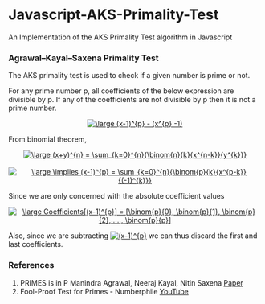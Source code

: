 # Javascript-AKS-Primality-Test
An Implementation of the AKS Primality Test algorithm in Javascript 

### Agrawal–Kayal–Saxena Primality Test
The AKS primality test is used to check if a given number is prime or not. 

For any prime number p, all coefficients of the below expression are divisible by p. If any of the coefficients are not divisible by p then it is not a prime number.

<center><a href="https://www.codecogs.com/eqnedit.php?latex=\large&space;(x-1)^{p}&space;-&space;(x^{p}&space;-1)" target="_blank"><img src="https://latex.codecogs.com/gif.latex?\large&space;(x-1)^{p}&space;-&space;(x^{p}&space;-1)" title="\large (x-1)^{p} - (x^{p} -1)" /></a></center>

From binomial theorem, 

<center><a href="https://www.codecogs.com/eqnedit.php?latex=\large&space;(x&plus;y)^{n}&space;=&space;\sum_{k=0}^{n}{\binom{n}{k}{x^{n-k}}{y^{k}}}" target="_blank"><img src="https://latex.codecogs.com/gif.latex?\large&space;(x&plus;y)^{n}&space;=&space;\sum_{k=0}^{n}{\binom{n}{k}{x^{n-k}}{y^{k}}}" title="\large (x+y)^{n} = \sum_{k=0}^{n}{\binom{n}{k}{x^{n-k}}{y^{k}}}" /></a></center>
<br>
<center><a href="https://www.codecogs.com/eqnedit.php?latex=\large&space;\implies&space;(x-1)^{p}&space;=&space;\sum_{k=0}^{n}{\binom{p}{k}{x^{p-k}}{(-1)^{k}}}" target="_blank"><img src="https://latex.codecogs.com/gif.latex?\large&space;\implies&space;(x-1)^{p}&space;=&space;\sum_{k=0}^{n}{\binom{p}{k}{x^{p-k}}{(-1)^{k}}}" title="\large \implies (x-1)^{p} = \sum_{k=0}^{n}{\binom{p}{k}{x^{p-k}}{(-1)^{k}}}" /></a></center>

Since we are only concerned with the absolute coefficient values

<center><a href="https://www.codecogs.com/eqnedit.php?latex=\large&space;Coefficients[(x-1)^{p}]&space;=&space;[\binom{p}{0},&space;\binom{p}{1},&space;\binom{p}{2},.....,&space;\binom{p}{p}]" target="_blank"><img src="https://latex.codecogs.com/gif.latex?\large&space;Coefficients[(x-1)^{p}]&space;=&space;[\binom{p}{0},&space;\binom{p}{1},&space;\binom{p}{2},.....,&space;\binom{p}{p}]" title="\large Coefficients[(x-1)^{p}] = [\binom{p}{0}, \binom{p}{1}, \binom{p}{2},....., \binom{p}{p}]" /></a></center>

Also, since we are subtracting <a href="https://www.codecogs.com/eqnedit.php?latex=(x-1)^{p}" target="_blank"><img src="https://latex.codecogs.com/gif.latex?(x-1)^{p}" title="(x-1)^{p}" /></a>  we can thus discard the first and last coefficients.

### References
 1. PRIMES is in P Manindra Agrawal, Neeraj Kayal, Nitin Saxena [Paper](https://www.cse.iitk.ac.in/users/manindra/algebra/primality_v6.pdf)
 2. Fool-Proof Test for Primes - Numberphile [YouTube](https://www.youtube.com/watch?v=HvMSRWTE2mI)

